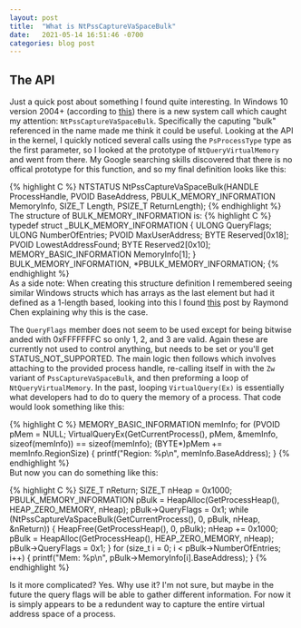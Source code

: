 ```yaml
---
layout: post
title:  "What is NtPssCaptureVaSpaceBulk"
date:   2021-05-14 16:51:46 -0700
categories: blog post
---
```


## The API
Just a quick post about something I found quite interesting. In Windows 10 version 2004+ (according to [this][syscalls]) there is a new system call which caught my attention: `NtPssCaptureVaSpaceBulk`.
Specifically the caputing "bulk" referenced in the name made me think it could be useful. Looking at the API in the kernel, I quickly noticed several calls using the `PsProcessType` type as the first parameter, so I looked at the prototype of `NtQueryVirtualMemory` and went from there.
My Google searching skills discovered that there is no offical prototype for this function, and so my final definition looks like this:

{% highlight C %}
NTSTATUS NtPssCaptureVaSpaceBulk(HANDLE ProcessHandle, 
        PVOID BaseAddress, 
        PBULK_MEMORY_INFORMATION MemoryInfo, 
        SIZE_T Length, 
        PSIZE_T ReturnLength);
{% endhighlight %}
<br>
The structure of BULK_MEMORY_INFORMATION is:
{% highlight C %}
typedef struct _BULK_MEMORY_INFORMATION
{
	ULONG QueryFlags;
	ULONG NumberOfEntries;
	PVOID MaxUserAddress;
	BYTE Reserved[0x18];
	PVOID LowestAddressFound;
	BYTE Reserved2[0x10];
    MEMORY_BASIC_INFORMATION MemoryInfo[1];
} BULK_MEMORY_INFORMATION, *PBULK_MEMORY_INFORMATION;
{% endhighlight %}
<br>
As a side note: When creating this structure definition I remembered seeing similar Windows structs which has arrays as the last element but had it defined as a 1-length based, looking into this I found [this][chen-post] post by Raymond Chen explaining why this is the case.

The `QueryFlags` member does not seem to be used except for being bitwise anded with 0xFFFFFFFC so only 1, 2, and 3 are valid. Again these are currently not used to control anything, but needs to be set or you'll get STATUS_NOT_SUPPORTED.
The main logic then follows which involves attaching to the provided process handle, re-calling itself in with the `Zw` variant of `PssCaptureVaSpaceBulk`, and then preforming a loop of `NtQueryVirtualMemory`. In the past, looping `VirtualQuery(Ex)` is essentially what developers had to do to query the memory of a process. That code would look something like this:

{% highlight C %}
MEMORY_BASIC_INFORMATION memInfo;
for (PVOID pMem = NULL; VirtualQueryEx(GetCurrentProcess(), pMem, &memInfo, sizeof(memInfo)) == sizeof(memInfo); (BYTE*)pMem += memInfo.RegionSize)
{
	printf("Region: %p\n", memInfo.BaseAddress);
}
{% endhighlight %}
<br>
But now you can do something like this:

{% highlight C %}
SIZE_T nReturn;
SIZE_T nHeap = 0x1000;
PBULK_MEMORY_INFORMATION pBulk = HeapAlloc(GetProcessHeap(), HEAP_ZERO_MEMORY, nHeap);
pBulk->QueryFlags = 0x1;
while (NtPssCaptureVaSpaceBulk(GetCurrentProcess(), 0, pBulk, nHeap, &nReturn))
{
	HeapFree(GetProcessHeap(), 0, pBulk);
	nHeap += 0x1000;
	pBulk = HeapAlloc(GetProcessHeap(), HEAP_ZERO_MEMORY, nHeap);
	pBulk->QueryFlags = 0x1;
}
for (size_t i = 0; i < pBulk->NumberOfEntries; i++)
{
	printf("Mem: %p\n", pBulk->MemoryInfo[i].BaseAddress);
}
{% endhighlight %}
<br>

Is it more complicated? Yes. Why use it? I'm not sure, but maybe in the future the query flags will be able to gather different information.
For now it is simply appears to be a redundent way to capture the entire virtual address space of a process.   

[syscalls]: https://j00ru.vexillium.org/syscalls/nt/64/
[chen-post]: https://devblogs.microsoft.com/oldnewthing/20040826-00/?p=38043
